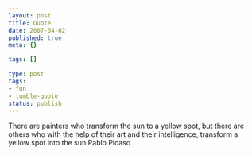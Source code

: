 ```yaml
---
layout: post
title: Quote
date: 2007-04-02
published: true
meta: {}

tags: []

type: post
tags:
- fun
- tumble-quote
status: publish
---
```

<!-- blockquote  -->There are painters who transform the sun to a yellow spot, but there are others who with the help of their art and their intelligence, transform a yellow spot into the sun.<!-- endblockquote  -->Pablo Picaso
